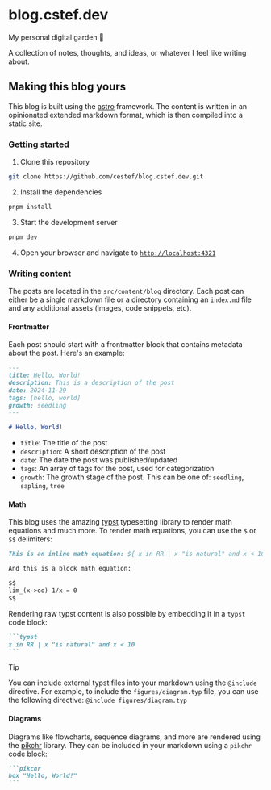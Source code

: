 # blog.cstef.dev

My personal digital garden :seedling:

A collection of notes, thoughts, and ideas, or whatever I feel like writing about. 

## Making this blog yours

This blog is built using the [astro](https://astro.build) framework. The content is written in an opinionated extended markdown format, which is then compiled into a static site.

### Getting started

1. Clone this repository

```bash
git clone https://github.com/cestef/blog.cstef.dev.git
```

2. Install the dependencies

```bash
pnpm install
```

3. Start the development server

```bash
pnpm dev
```

4. Open your browser and navigate to [`http://localhost:4321`](http://localhost:4321)

### Writing content

The posts are located in the `src/content/blog` directory. Each post can either be a single markdown file or a directory containing an `index.md` file and any additional assets (images, code snippets, etc).

#### Frontmatter

Each post should start with a frontmatter block that contains metadata about the post. Here's an example:

```markdown
---
title: Hello, World!
description: This is a description of the post
date: 2024-11-29
tags: [hello, world]
growth: seedling
---

# Hello, World!
```

- `title`: The title of the post
- `description`: A short description of the post
- `date`: The date the post was published/updated
- `tags`: An array of tags for the post, used for categorization
- `growth`: The growth stage of the post. This can be one of: `seedling`, `sapling`, `tree`

#### Math

This blog uses the amazing [typst](typst.dev) typesetting library to render math equations and much more. To render math equations, you can use the `$` or `$$` delimiters:

```markdown
This is an inline math equation: ${ x in RR | x "is natural" and x < 10 }$

And this is a block math equation:

$$
lim_(x->oo) 1/x = 0
$$
```

Rendering raw typst content is also possible by embedding it in a `typst` code block:

~~~markdown
```typst
x in RR | x "is natural" and x < 10
```
~~~

> [!TIP]
> You can include external typst files into your markdown using the `@include` directive. For example, to include the `figures/diagram.typ` file, you can use the following directive:
> `@include figures/diagram.typ`

#### Diagrams

Diagrams like flowcharts, sequence diagrams, and more are rendered using the [pikchr](https://pikchr.org/home) library. They can be included in your markdown using a `pikchr` code block:

~~~markdown
```pikchr
box "Hello, World!"
```
~~~

